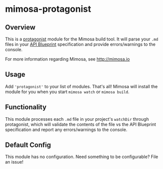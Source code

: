 mimosa-protagonist
===========

## Overview

This is a [protagonist](https://github.com/apiaryio/protagonist) module for the Mimosa build tool. It will parse your `.md` files in your [API Blueprint](https://apiblueprint.org/) specification and provide errors/warnings to the console.

For more information regarding Mimosa, see http://mimosa.io

## Usage

Add `'protagonist'` to your list of modules.  That's all!  Mimosa will install the module for you when you start `mimosa watch` or `mimosa build`.

## Functionality

This module processes each `.md` file in your project's `watchDir` through protagonist, which will validate the contents of the file vs the API Blueprint specification and report any errors/warnings to the console.

## Default Config

This module has no configuration.  Need something to be configurable?  File an issue!